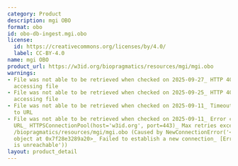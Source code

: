 ```yaml
---
category: Product
description: mgi OBO
format: obo
id: obo-db-ingest.mgi.obo
license:
  id: https://creativecommons.org/licenses/by/4.0/
  label: CC-BY-4.0
name: mgi OBO
product_url: https://w3id.org/biopragmatics/resources/mgi/mgi.obo
warnings:
- File was not able to be retrieved when checked on 2025-09-27_ HTTP 404 error when
  accessing file
- File was not able to be retrieved when checked on 2025-09-25_ HTTP 404 error when
  accessing file
- File was not able to be retrieved when checked on 2025-09-11_ Timeout connecting
  to URL
- File was not able to be retrieved when checked on 2025-09-11_ Error connecting to
  URL_ HTTPSConnectionPool(host='w3id.org', port=443)_ Max retries exceeded with url_
  /biopragmatics/resources/mgi/mgi.obo (Caused by NewConnectionError('<urllib3.connection.HTTPSConnection
  object at 0x7f28e3289a20>_ Failed to establish a new connection_ [Errno 101] Network
  is unreachable'))
layout: product_detail
---
```

